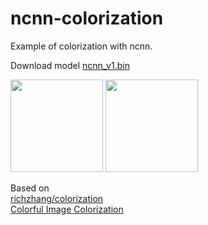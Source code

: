 # ncnn-colorization
Example of colorization with ncnn.

Download model [ncnn_v1.bin](https://drive.google.com/file/d/1YWjVYNjwQM64W656BzhCR6FZAgiovBs-/view?usp=sharing)

<img src="https://user-images.githubusercontent.com/13585785/188285309-4a7cbf2d-5094-4ac5-a0e7-3dc333f599bd.jpg" width="148"> <img src="https://user-images.githubusercontent.com/13585785/188285301-b4e65224-dcc4-470e-8907-656dc2af5cae.png" width="148">

Based on<br>
[richzhang/colorization](https://github.com/richzhang/colorization)<br>
[Colorful Image Colorization](http://richzhang.github.io/colorization/)
